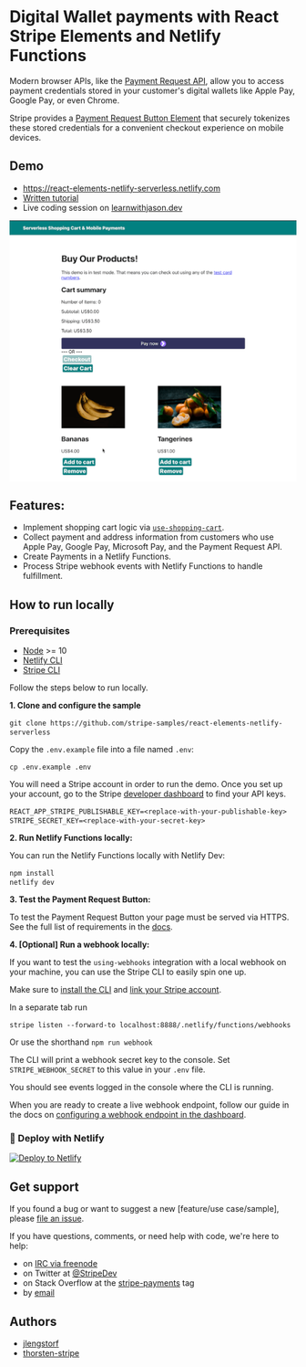 # Digital Wallet payments with React Stripe Elements and Netlify Functions

Modern browser APIs, like the [Payment Request API](https://developer.mozilla.org/en-US/docs/Web/API/Payment_Request_API), allow you to access payment credentials stored in your customer's digital wallets like Apple Pay, Google Pay, or even Chrome.

Stripe provides a [Payment Request Button Element](https://stripe.com/docs/stripe-js/elements/payment-request-button#react) that securely tokenizes these stored credentials for a convenient checkout experience on mobile devices.

## Demo

- https://react-elements-netlify-serverless.netlify.com
- [Written tutorial](#TBD)
- Live coding session on [learnwithjason.dev](https://www.learnwithjason.dev/add-apple-pay-google-pay-to-jamstack-sites)

<img src="react-elements-netlify-functions-demo.gif" alt="demo gif" align="center">

## Features:

- Implement shopping cart logic via [`use-shopping-cart`](https://use-shopping-cart.netlify.app/).
- Collect payment and address information from customers who use Apple Pay, Google Pay, Microsoft Pay, and the Payment Request API.
- Create Payments in a Netlify Functions.
- Process Stripe webhook events with Netlify Functions to handle fulfillment.

## How to run locally

### Prerequisites

- [Node](https://nodejs.org/en/) >= 10
- [Netlify CLI](https://docs.netlify.com/cli/get-started/#installation)
- [Stripe CLI](https://stripe.com/docs/stripe-cli)

Follow the steps below to run locally.

**1. Clone and configure the sample**

```
git clone https://github.com/stripe-samples/react-elements-netlify-serverless
```

Copy the `.env.example` file into a file named `.env`:

```
cp .env.example .env
```

You will need a Stripe account in order to run the demo. Once you set up your account, go to the Stripe [developer dashboard](https://stripe.com/docs/development/quickstart#api-keys) to find your API keys.

```
REACT_APP_STRIPE_PUBLISHABLE_KEY=<replace-with-your-publishable-key>
STRIPE_SECRET_KEY=<replace-with-your-secret-key>
```

**2. Run Netlify Functions locally:**

You can run the Netlify Functions locally with Netlify Dev:

```
npm install
netlify dev
```

**3. Test the Payment Request Button:**

To test the Payment Request Button your page must be served via HTTPS. See the full list of requirements in the [docs](https://stripe.com/docs/stripe-js/elements/payment-request-button#react-prerequisites).

**4. [Optional] Run a webhook locally:**

If you want to test the `using-webhooks` integration with a local webhook on your machine, you can use the Stripe CLI to easily spin one up.

Make sure to [install the CLI](https://stripe.com/docs/stripe-cli) and [link your Stripe account](https://stripe.com/docs/stripe-cli#link-account).

In a separate tab run

```
stripe listen --forward-to localhost:8888/.netlify/functions/webhooks
```

Or use the shorthand `npm run webhook`

The CLI will print a webhook secret key to the console. Set `STRIPE_WEBHOOK_SECRET` to this value in your `.env` file.

You should see events logged in the console where the CLI is running.

When you are ready to create a live webhook endpoint, follow our guide in the docs on [configuring a webhook endpoint in the dashboard](https://stripe.com/docs/webhooks/setup#configure-webhook-settings).

### 💫 Deploy with Netlify

[![Deploy to Netlify](https://www.netlify.com/img/deploy/button.svg)](https://app.netlify.com/start/deploy?repository=https://github.com/stripe-samples/react-elements-netlify-serverless)

## Get support
If you found a bug or want to suggest a new [feature/use case/sample], please [file an issue](../../issues).

If you have questions, comments, or need help with code, we're here to help:
- on [IRC via freenode](https://webchat.freenode.net/?channel=#stripe)
- on Twitter at [@StripeDev](https://twitter.com/StripeDev)
- on Stack Overflow at the [stripe-payments](https://stackoverflow.com/tags/stripe-payments/info) tag
- by [email](mailto:support+github@stripe.com)

## Authors

- [jlengstorf](https://twitter.com/jlengstorf)
- [thorsten-stripe](https://twitter.com/thorwebdev)
